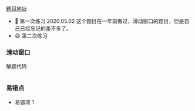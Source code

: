 [题目地址](https://leetcode-cn.com/problems/longest-substring-without-repeating-characters/)



- :slightly_smiling_face: 第一次练习 2020.05.02 这个题目在一年前做过，滑动窗口的题目，但是自己已经忘记的差不多了。
- :smile: 第二次练习 



### 滑动窗口

解题代码

```java

```



### 易错点

- 易错项 1 
